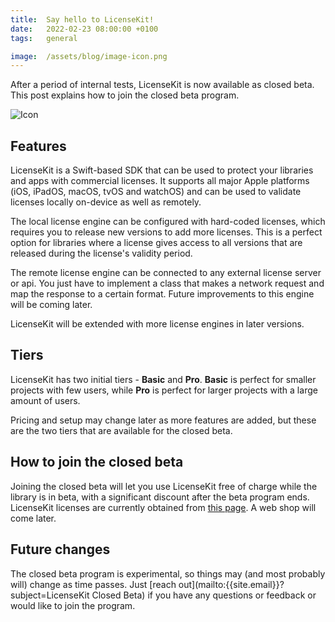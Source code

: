 ```yaml
---
title:  Say hello to LicenseKit!
date:   2022-02-23 08:00:00 +0100
tags:   general

image:  /assets/blog/image-icon.png
---
```


After a period of internal tests, LicenseKit is now available as closed beta. This post explains how to join the closed beta program.

![Icon]({{page.image}})


## Features

LicenseKit is a Swift-based SDK that can be used to protect your libraries and apps with commercial licenses. It supports all major Apple platforms (iOS, iPadOS, macOS, tvOS and watchOS) and can be used to validate licenses locally on-device as well as remotely.

The local license engine can be configured with hard-coded licenses, which requires you to release new versions to add more licenses. This is a perfect option for libraries where a license gives access to all versions that are released during the license's validity period.

The remote license engine can be connected to any external license server or api. You just have to implement a class that makes a network request and map the response to a certain format. Future improvements to this engine will be coming later.

LicenseKit will be extended with more license engines in later versions.


## Tiers

LicenseKit has two initial tiers - **Basic** and **Pro**. **Basic** is perfect for smaller projects with few users, while **Pro** is perfect for larger projects with a large amount of users. 

Pricing and setup may change later as more features are added, but these are the two tiers that are available for the closed beta.



## How to join the closed beta

Joining the closed beta will let you use LicenseKit free of charge while the library is in beta, with a significant discount after the beta program ends. LicenseKit licenses are currently obtained from [this page](/licenses). A web shop will come later.


## Future changes

The closed beta program is experimental, so things may (and most probably will) change as time passes. Just [reach out](mailto:{{site.email}}?subject=LicenseKit Closed Beta) if you have any questions or feedback or would like to join the program.